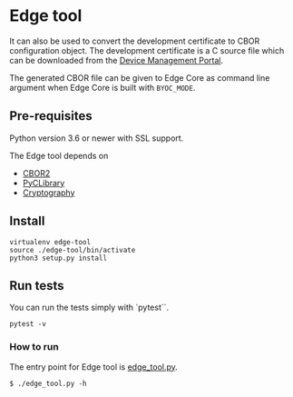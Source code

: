 # Edge tool

It can also be used to convert the development certificate to CBOR configuration object. The development certificate is a C source file which can be downloaded from the [Device Management Portal](https://portal.mbedcloud.com).

The generated CBOR file can be given to Edge Core as command line argument when Edge Core is built with `BYOC_MODE`.

## Pre-requisites

Python version 3.6 or newer with SSL support.

The Edge tool depends on
 * [CBOR2](https://pypi.org/project/cbor2)
 * [PyCLibrary](https://pypi.org/project/pyclibrary)
 * [Cryptography](https://pypi.org/project/cryptography/)

## Install

```
virtualenv edge-tool
source ./edge-tool/bin/activate
python3 setup.py install
```

## Run tests

You can run the tests simply with `pytest``.
```
pytest -v
```

### How to run

The entry point for Edge tool is [edge_tool.py](./edge_tool.py).

```
$ ./edge_tool.py -h
```
